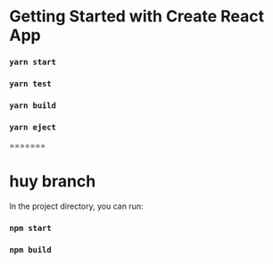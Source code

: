 
# Getting Started with Create React App
### `yarn start`


### `yarn test`
### `yarn build`


### `yarn eject`

=======
# huy branch


In the project directory, you can run:

### `npm start`


### `npm build`

